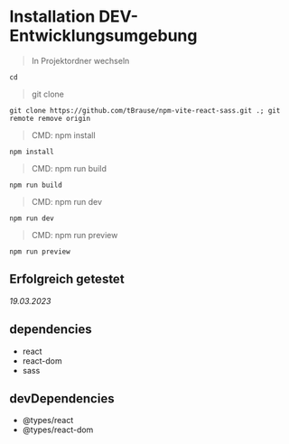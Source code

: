 # Installation DEV-Entwicklungsumgebung

> In Projektordner wechseln

    cd

> git clone

    git clone https://github.com/tBrause/npm-vite-react-sass.git .; git remote remove origin

> CMD: npm install

    npm install

> CMD: npm run build

    npm run build

> CMD: npm run dev

    npm run dev

> CMD: npm run preview

    npm run preview

## Erfolgreich getestet

_19.03.2023_

## dependencies

- react
- react-dom
- sass

## devDependencies

- @types/react
- @types/react-dom
